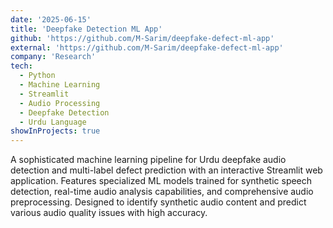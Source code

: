 ```yaml
---
date: '2025-06-15'
title: 'Deepfake Detection ML App'
github: 'https://github.com/M-Sarim/deepfake-defect-ml-app'
external: 'https://github.com/M-Sarim/deepfake-defect-ml-app'
company: 'Research'
tech:
  - Python
  - Machine Learning
  - Streamlit
  - Audio Processing
  - Deepfake Detection
  - Urdu Language
showInProjects: true
---
```


A sophisticated machine learning pipeline for Urdu deepfake audio detection and multi-label defect prediction with an interactive Streamlit web application. Features specialized ML models trained for synthetic speech detection, real-time audio analysis capabilities, and comprehensive audio preprocessing. Designed to identify synthetic audio content and predict various audio quality issues with high accuracy.
